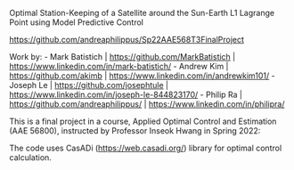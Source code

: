 Optimal Station-Keeping of a Satellite around the Sun-Earth L1 Lagrange Point using Model Predictive Control

https://github.com/andreaphilippus/Sp22AAE568T3FinalProject


Work by:
	- Mark Batistich	| https://github.com/MarkBatistich	| https://www.linkedin.com/in/mark-batistich/
	- Andrew Kim	| https://github.com/akimb		| https://www.linkedin.com/in/andrewkim101/
	- Joseph Le	| https://github.com/josephtule	| https://www.linkedin.com/in/joseph-le-844823170/
	- Philip Ra	| https://github.com/andreaphilippus/	| https://www.linkedin.com/in/philipra/


This is a final project in a course, Applied Optimal Control and Estimation (AAE 56800), instructed by Professor Inseok Hwang in Spring 2022:


The code uses CasADi (https://web.casadi.org/) library for optimal control calculation.